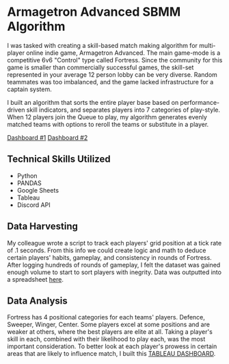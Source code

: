 # Armagetron Advanced SBMM Algorithm
I was tasked with creating a skill-based match making algorithm for multi-player online indie game, Armagetron Advanced. The main game-mode is a competitive 6v6 "Control" type called Fortress. Since the community for this game is smaller than commercially successful games, the skill-set represented in your average 12 person lobby can be very diverse. Random teammates was too imbalanced, and the game lacked infrastructure for a captain system. 

I built an algorithm that sorts the entire player base based on performance-driven skill indicators, and separates players into 7 categories of play-style. When 12 players join the Queue to play, my algorithm generates evenly matched teams with options to reroll the teams or substitute in a player. 

[Dashboard #1](https://public.tableau.com/app/profile/andrew.g.edwards/viz/FortStats/CTRATKS)
[Dashboard #2](https://public.tableau.com/app/profile/andrew.g.edwards/viz/FortTierControlPanel/Dashboard1)

## Technical Skills Utilized
- Python
- PANDAS
- Google Sheets
- Tableau
- Discord API

## Data Harvesting
My colleague wrote a script to track each players' grid position at a tick rate of .1 seconds. From this info we could create logic and math to deduce certain players' habits, gameplay, and consistency in rounds of Fortress. After logging hundreds of rounds of gameplay, I felt the dataset was gained enough volume to start to sort players with inegrity. Data was outputted into a spreadsheet [here](https://docs.google.com/spreadsheets/d/16bRczYQ67d-naU9cHHas0htSFBct_ruu4xmcdI88Q28/edit#gid=2025326523).

## Data Analysis
Fortress has 4 positional categories for each teams' players. Defence, Sweeper, Winger, Center. Some players excel at some positions and are weaker at others, where the best players are elite at all. Taking a player's skill in each, combined with their likelihood to play each, was the most important consideration. To better look at each player's prowess in certain areas that are likely to influence match, I built this [TABLEAU DASHBOARD](https://public.tableau.com/app/profile/andrew.g.edwards/viz/FortStats/CTRATKS).
